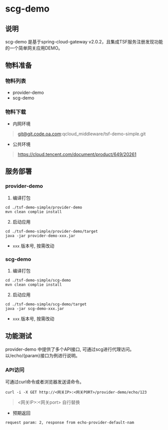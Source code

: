 # scg-demo 

## 说明
 scg-demo 是基于spring-cloud-gateway v2.0.2，且集成TSF服务注册发现功能的一个简单网关应用DEMO。


## 物料准备
### 物料列表
- provider-demo
- scg-demo
### 物料下载
- 内网环境
> git@git.code.oa.com:qcloud_middleware/tsf-demo-simple.git
- 公共环境

> https://cloud.tencent.com/document/product/649/20261

## 服务部署
### provider-demo
1. 编译打包
```
cd ./tsf-demo-simple/provider-demo
mvn clean complie install
```
2. 启动应用
```
cd ./tsf-demo-simple/provider-demo/target
java -jar provider-demo-xxx.jar
```
- `xxx` 版本号, 按需改动 

### scg-demo

1. 编译打包
```
cd ./tsf-demo-simple/scg-demo
mvn clean complie install
```
2. 启动应用
```
cd ./tsf-demo-simple/scg-demo/target
java -jar scg-demo-xxx.jar
```
- `xxx` 版本号, 按需改动 
## 功能测试 

provider-demo 中提供了多个API接口, 可通过scg进行代理访问。以/echo/{param}接口为例进行说明。

### API访问

可通过curl命令或者浏览器发送请命令。

```
curl -i -X GET http://<网关IP>:<网关PORT>/provider-demo/echo/123
```
> <网关IP>:<网关port> 自行替换

- 预期返回
```
request param: 2, response from echo-provider-default-nam
```





 